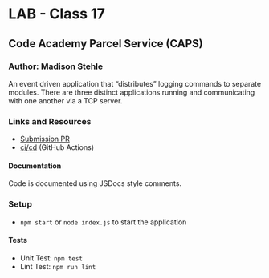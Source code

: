 # LAB - Class 17
## Code Academy Parcel Service (CAPS)
### Author: Madison Stehle

An event driven application that “distributes” logging commands to separate modules. There are three distinct applications running and communicating with one another via a TCP server.


### Links and Resources

- [Submission PR]()
- [ci/cd](https://github.com/madisonstehle/caps/actions) (GitHub Actions)


#### Documentation

Code is documented using JSDocs style comments.


### Setup

- `npm start` or `node index.js` to start the application


#### Tests

- Unit Test: `npm test`
- Lint Test: `npm run lint`